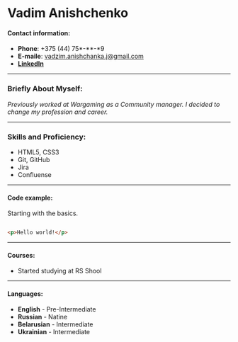 # Vadim Anishchenko

#### Contact information:

- **Phone**: +375 (44) 75\*-\*\*-\*9
- **E-maile**: vadzim.anishchanka.j@gmail.com
- **[LinkedIn](https://www.linkedin.com/in/vadim-anishchenko-bb5824155/)**

---

### Briefly About Myself:

*Previously worked at Wargaming as a Community manager. I decided to change my profession and career.*

---

### Skills and Proficiency:

- HTML5, CSS3
- Git, GitHub
- Jira
- Confluense

---

#### Code example:

Starting with the basics.

```html

<p>Hello world!</p>
```

---

#### Courses:
- Started studying at RS Shool

---

#### Languages:

- **English** - Pre-Intermediate
- **Russian** - Natine
- **Belarusian** - Intermediate
- **Ukrainian** - Intermediate

